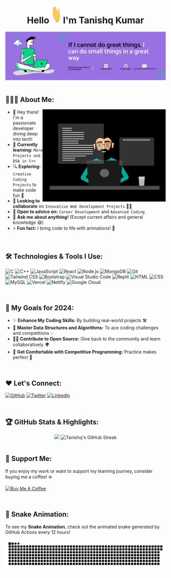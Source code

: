 <h1 align="center">Hello <img src="https://raw.githubusercontent.com/ABSphreak/ABSphreak/master/gifs/Hi.gif" width="30px" height="60px"> I'm Tanishq Kumar</h1>

<div align="center">
  <img src="./banner.jpg" alt="Tanishq Kumar's Banner" />
</div>

<br/>

## 👨🏻‍💻 About Me:

<img src="./thoughtworks-gif_dribbble.gif" height="290px" align="right" />

- 👋 Hey there! I'm a passionate developer diving deep into tech!  
- 🌱 **Currently learning:** `More Projects and DSA in C++`  
- 🔍 **Exploring:** `Creative Coding Projects` to make code fun 🎨  
- 👯 **Looking to collaborate** on `Innovative Web Development Projects` 👨‍💻  
- 🤔 **Open to advice on:** `Career Development` and `Advanced Coding`  
- 💬 **Ask me about anything!** (Except current affairs and general knowledge 😅)  
- ⚡ **Fun fact:** I bring code to life with animations! 🎉

<br/>

## 🛠️ Technologies & Tools I Use:

<p>
  <img alt="C" src="https://img.shields.io/badge/C-00599C?style=for-the-badge&logo=c&logoColor=white" height="25px"/>
  <img alt="C++" src="https://img.shields.io/badge/C%2B%2B-00599C?style=for-the-badge&logo=c%2B%2B&logoColor=white" height="25px"/>
  <img alt="JavaScript" src="https://img.shields.io/badge/JavaScript-323330?style=for-the-badge&logo=javascript&logoColor=F7DF1E" height="25px"/>
  <img alt="React" src="https://img.shields.io/badge/React-20232A?style=for-the-badge&logo=react&logoColor=61DAFB" height="25px"/>
  <img alt="Node.js" src="https://img.shields.io/badge/-Node.js-43853d?style=for-the-badge&logo=node.js&logoColor=white" height="25px"/>
  <img alt="MongoDB" src="https://img.shields.io/badge/-MongoDB-4EA94B?style=for-the-badge&logo=mongodb&logoColor=white" height="25px"/>
  <img alt="Git" src="https://img.shields.io/badge/-Git-F05032?style=for-the-badge&logo=git&logoColor=white" height="25px"/>
  <img alt="Tailwind CSS" src="https://img.shields.io/badge/Tailwind_CSS-38B2AC?style=for-the-badge&logo=tailwind-css&logoColor=white" height="25px"/>
  <img alt="Bootstrap" src="https://img.shields.io/badge/Bootstrap-563D7C?style=for-the-badge&logo=bootstrap&logoColor=white" height="25px"/>
<!--   <img alt="Python" src="https://img.shields.io/badge/Python-14354C?style=for-the-badge&logo=python&logoColor=white" height="25px"/> -->
  <img alt="Visual Studio Code" src="https://img.shields.io/badge/Visual_Studio_Code-0078d7?style=for-the-badge&logo=visual%20studio%20code&logoColor=white" height="25px"/>
  <img alt="Replit" src="https://img.shields.io/badge/Replit-667881?style=for-the-badge&logo=replit&logoColor=white" height="25px"/>
  <img alt="HTML" src="https://img.shields.io/badge/HTML5-E34F26?style=for-the-badge&logo=html5&logoColor=white" height="25px"/>
  <img alt="CSS" src="https://img.shields.io/badge/CSS3-1572B6?style=for-the-badge&logo=css3&logoColor=white" height="25px"/>
  <img alt="MySQL" src="https://img.shields.io/badge/MySQL-4479A1?style=for-the-badge&logo=mysql&logoColor=white" height="25px"/>
  <img alt="Vercel" src="https://img.shields.io/badge/Vercel-000000?style=for-the-badge&logo=vercel&logoColor=white" height="25px"/>
  <img alt="Netlify" src="https://img.shields.io/badge/Netlify-00C7B7?style=for-the-badge&logo=netlify&logoColor=white" height="25px"/>
  <img alt="Google Cloud" src="https://img.shields.io/badge/Google_Cloud-4285F4?style=for-the-badge&logo=google-cloud&logoColor=white" height="25px"/>
</p>

<br/>

## 🚀 My Goals for 2024:

- ✨ **Enhance My Coding Skills:** By building real-world projects 🛠️  
- 🧠 **Master Data Structures and Algorithms:** To ace coding challenges and competitions 💡  
- 👨‍💻 **Contribute to Open Source:** Give back to the community and learn collaboratively 🌍  
- 🎯 **Get Comfortable with Competitive Programming:** Practice makes perfect 🥇

<br/>

## ❤️ Let's Connect:

<p>
  <a href="https://github.com/Tanishq909" target="_blank"><img alt="GitHub" src="https://img.shields.io/badge/GitHub-181717.svg?style=for-the-badge&logo=github&logoColor=white" height="30px" /></a>
  <a href="https://twitter.com/your_twitter_handle" target="_blank"><img alt="Twitter" src="https://img.shields.io/badge/Twitter-1DA1F2.svg?style=for-the-badge&logo=twitter&logoColor=white" height="30px" /></a>
  <a href="https://www.linkedin.com/in/tanishq-kumar/" target="_blank"><img alt="LinkedIn" src="https://img.shields.io/badge/LinkedIn-0077B5.svg?style=for-the-badge&logo=linkedin&logoColor=white" height="30px" /></a>
</p>

<br/>

## 🏆 GitHub Stats & Highlights:

<div align="center">
  <img src="https://github-readme-stats.vercel.app/api?username=Tanishq909&show_icons=true&theme=radical" />
  <img src="https://github-readme-streak-stats.herokuapp.com/?user=Tanishq909&theme=radical" alt="Tanishq's GitHub Streak" />
</div>

<br/>

## 🤝 Support Me:

If you enjoy my work or want to support my learning journey, consider buying me a coffee! ☕

<a href="https://www.buymeacoffee.com/your_username" target="_blank"><img src="https://cdn.buymeacoffee.com/buttons/v2/default-violet.png" alt="Buy Me A Coffee" height="60px" width="200px"></a>

<br/>

## 🐍 Snake Animation:

To see my **Snake Animation**, check out the animated snake generated by GitHub Actions every 12 hours!

<div align="center">
  <img src="https://raw.githubusercontent.com/Tanishq909/Tanishq909/output/snake.svg" alt="Snake Animation" />
</div>
